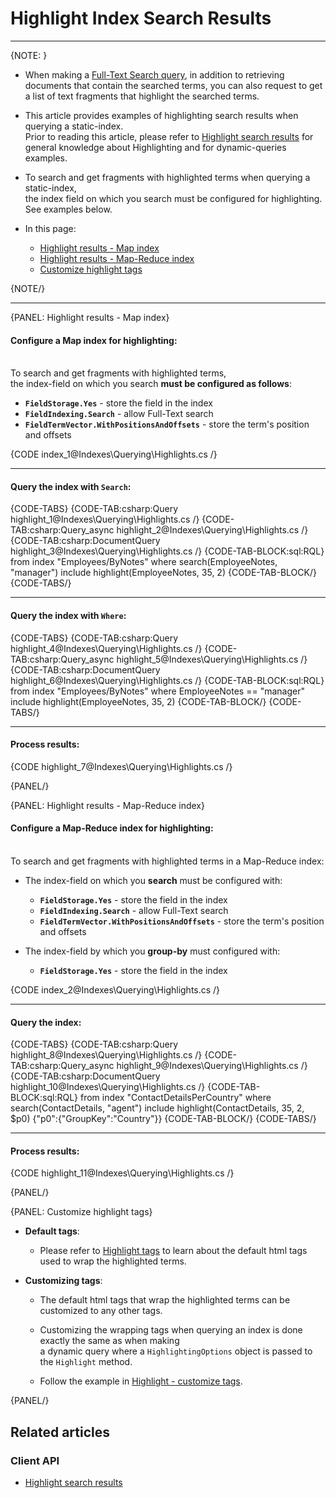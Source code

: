 # Highlight Index Search Results
---

{NOTE: }

* When making a [Full-Text Search query](../../indexes/querying/searching), 
  in addition to retrieving documents that contain the searched terms, you can 
  also request to get a list of text fragments that highlight the searched terms.  

* This article provides examples of highlighting search results when querying a static-index.  
  Prior to reading this article, please refer to [Highlight search results](../../client-api/session/querying/text-search/highlight-query-results) 
  for general knowledge about Highlighting and for dynamic-queries examples.

* To search and get fragments with highlighted terms when querying a static-index,  
  the index field on which you search must be configured for highlighting. See examples below.  

* In this page:
  * [Highlight results - Map index](../../indexes/querying/highlighting#highlight-results---map-index)
  * [Highlight results - Map-Reduce index](../../indexes/querying/highlighting#highlight-results---map-reduce-index)
  * [Customize highlight tags](../../indexes/querying/highlighting#customize-highlight-tags)

{NOTE/}

---

{PANEL: Highlight results - Map index}

#### Configure a Map index for highlighting:

<br> To search and get fragments with highlighted terms,  
the index-field on which you search **must be configured as follows**:  

  * **`FieldStorage.Yes`** - store the field in the index  
  * **`FieldIndexing.Search`** - allow Full-Text search  
  * **`FieldTermVector.WithPositionsAndOffsets`** - store the term's position and offsets

{CODE index_1@Indexes\Querying\Highlights.cs /}

---

#### Query the index with `Search`:

{CODE-TABS}
{CODE-TAB:csharp:Query highlight_1@Indexes\Querying\Highlights.cs /}
{CODE-TAB:csharp:Query_async highlight_2@Indexes\Querying\Highlights.cs /}
{CODE-TAB:csharp:DocumentQuery highlight_3@Indexes\Querying\Highlights.cs /}
{CODE-TAB-BLOCK:sql:RQL}
from index "Employees/ByNotes"
where search(EmployeeNotes, "manager")
include highlight(EmployeeNotes, 35, 2)
{CODE-TAB-BLOCK/}
{CODE-TABS/}

---

#### Query the index with `Where`:

{CODE-TABS}
{CODE-TAB:csharp:Query highlight_4@Indexes\Querying\Highlights.cs /}
{CODE-TAB:csharp:Query_async highlight_5@Indexes\Querying\Highlights.cs /}
{CODE-TAB:csharp:DocumentQuery highlight_6@Indexes\Querying\Highlights.cs /}
{CODE-TAB-BLOCK:sql:RQL}
from index "Employees/ByNotes"
where EmployeeNotes == "manager"
include highlight(EmployeeNotes, 35, 2)
{CODE-TAB-BLOCK/}
{CODE-TABS/}

---

#### Process results:

{CODE highlight_7@Indexes\Querying\Highlights.cs /}

{PANEL/}

{PANEL: Highlight results - Map-Reduce index}

#### Configure a Map-Reduce index for highlighting:

<br>To search and get fragments with highlighted terms in a Map-Reduce index:

  * The index-field on which you **search** must be configured with:

    * **`FieldStorage.Yes`** - store the field in the index
    * **`FieldIndexing.Search`** - allow Full-Text search
    * **`FieldTermVector.WithPositionsAndOffsets`** - store the term's position and offsets

  * The index-field by which you **group-by** must configured with:

    * **`FieldStorage.Yes`** - store the field in the index

{CODE index_2@Indexes\Querying\Highlights.cs /}

---

#### Query the index:

{CODE-TABS}
{CODE-TAB:csharp:Query highlight_8@Indexes\Querying\Highlights.cs /}
{CODE-TAB:csharp:Query_async highlight_9@Indexes\Querying\Highlights.cs /}
{CODE-TAB:csharp:DocumentQuery highlight_10@Indexes\Querying\Highlights.cs /}
{CODE-TAB-BLOCK:sql:RQL}
from index "ContactDetailsPerCountry"
where search(ContactDetails, "agent")
include highlight(ContactDetails, 35, 2, $p0)
{"p0":{"GroupKey":"Country"}}
{CODE-TAB-BLOCK/}
{CODE-TABS/}

---

#### Process results:

{CODE highlight_11@Indexes\Querying\Highlights.cs /}

{PANEL/}

{PANEL: Customize highlight tags}

* **Default tags**:  

  * Please refer to [Highlight tags](../../client-api/session/querying/text-search/highlight-query-results#highlight-tags) to learn about the default html tags used to wrap the highlighted terms.

* **Customizing tags**:  

  * The default html tags that wrap the highlighted terms can be customized to any other tags.  
  
  * Customizing the wrapping tags when querying an index is done exactly the same as when making  
    a dynamic query where a `HighlightingOptions` object is passed to the `Highlight` method.
  
  * Follow the example in [Highlight - customize tags](../../client-api/session/querying/text-search/highlight-query-results#highlight---customize-tags).

{PANEL/}

## Related articles

### Client API

- [Highlight search results](../../client-api/session/querying/text-search/highlight-query-results)
